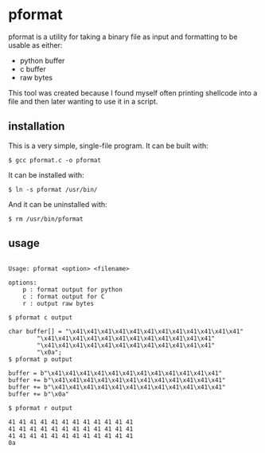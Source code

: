 # pformat

pformat is a utility for taking a binary file as input and formatting to
be usable as either:
- python buffer
- c buffer
- raw bytes

This tool was created because I found myself often printing shellcode into
a file and then later wanting to use it in a script.

## installation

This is a very simple, single-file program. It can be built with:
```
$ gcc pformat.c -o pformat
```

It can be installed with:
```
$ ln -s pformat /usr/bin/
```

And it can be uninstalled with:
```
$ rm /usr/bin/pformat
```

## usage
```

Usage: pformat <option> <filename>

options:
	p : format output for python
	c : format output for C
	r : output raw bytes

$ pformat c output

char buffer[] = "\x41\x41\x41\x41\x41\x41\x41\x41\x41\x41\x41\x41"
		"\x41\x41\x41\x41\x41\x41\x41\x41\x41\x41\x41\x41"
		"\x41\x41\x41\x41\x41\x41\x41\x41\x41\x41\x41\x41"
		"\x0a";
$ pformat p output

buffer = b"\x41\x41\x41\x41\x41\x41\x41\x41\x41\x41\x41\x41"
buffer += b"\x41\x41\x41\x41\x41\x41\x41\x41\x41\x41\x41\x41"
buffer += b"\x41\x41\x41\x41\x41\x41\x41\x41\x41\x41\x41\x41"
buffer += b"\x0a"

$ pformat r output

41 41 41 41 41 41 41 41 41 41 41 41 
41 41 41 41 41 41 41 41 41 41 41 41 
41 41 41 41 41 41 41 41 41 41 41 41 
0a 

```



